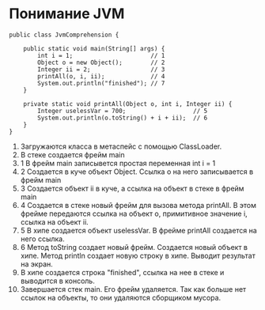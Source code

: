 
# Понимание JVM


```
public class JvmComprehension {

    public static void main(String[] args) {
        int i = 1;                      // 1
        Object o = new Object();        // 2
        Integer ii = 2;                 // 3
        printAll(o, i, ii);             // 4
        System.out.println("finished"); // 7
    }

    private static void printAll(Object o, int i, Integer ii) {
        Integer uselessVar = 700;                   // 5
        System.out.println(o.toString() + i + ii);  // 6
    }
}
```

1. Загружаются класса в метаспейс с помощью ClassLoader.
2. В стеке создается фрейм main
3. 1 В фрейм main записывется простая переменная int i = 1
4. 2 Создается в куче объект Object. Ссылка o на него записывается в фрейм main
5. 3 Создается объект ii в куче, а ссылка на объект в стеке в фрейм main
6. 4 Cоздается в стеке новый фрейм для вызова метода printAll. В этом фрейме передаются ссылка на объект о, примитивное значение i, ссылка на объект ii.
7. 5 В хипе создается объект uselessVar. В фрейме printAll создается на него ссылка.
8. 6 Метод toString создает новый фрейм. Создается новый объект в хипе. Метод println создает новую строку в хипе. Выводит результат на экран.
9. В хипе создается строка "finished", ссылка на нее в стеке и выводится в консоль.
10. Завершается стек main. Его фрейм удаляется. Так как больше нет ссылок на объекты, то они удаляются сборщиком мусора.

